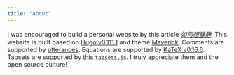 ```yaml
---
title: "About"
---
```


I was encouraged to build a personal website by this article [_如何想静静_](https://yihui.org/cn/2019/07/inner-peace/). This website is built based on [Hugo v0.111.1](https://github.com/gohugoio/hugo/releases/tag/v0.111.1) and theme [Maverick](https://maverick.canhtran.me/). Comments are supported by [utterances](https://github.com/utterance/utterances). Equations are supported by [KaTeX v0.16.6](https://github.com/KaTeX/KaTeX/releases/tag/v0.16.6). Tabsets are supported by [this `tabsets.js`](https://yihui.org/en/2023/10/section-tabsets/#markdown-users). I truly appreciate them and the open source culture!